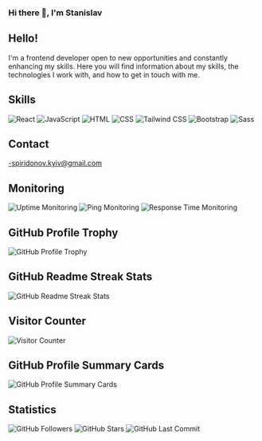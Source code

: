 ### Hi there 👋, I'm Stanislav 

## Hello!

I'm a frontend developer open to new opportunities and constantly enhancing my skills. Here you will find information about my skills, the technologies I work with, and how to get in touch with me.

## Skills

![React](https://img.shields.io/badge/-React-61DAFB?logo=react&logoColor=white&style=for-the-badge)
![JavaScript](https://img.shields.io/badge/-JavaScript-F7DF1E?logo=javascript&logoColor=white&style=for-the-badge)
![HTML](https://img.shields.io/badge/-HTML-E34F26?logo=html5&logoColor=white&style=for-the-badge)
![CSS](https://img.shields.io/badge/-CSS-1572B6?logo=css3&logoColor=white&style=for-the-badge)
![Tailwind CSS](https://img.shields.io/badge/-Tailwind_CSS-38B2AC?logo=tailwind-css&logoColor=white&style=for-the-badge)
![Bootstrap](https://img.shields.io/badge/-Bootstrap-7952B3?logo=bootstrap&logoColor=white&style=for-the-badge)
![Sass](https://img.shields.io/badge/-Sass-CC6699?logo=sass&logoColor=white&style=for-the-badge)

## Contact

-spiridonov.kyiv@gmail.com

## Monitoring

![Uptime Monitoring](https://img.shields.io/website?url=https%3A%2F%2Fexample.com%2F)
![Ping Monitoring](https://img.shields.io/pingdom/uptime.svg)
![Response Time Monitoring](https://img.shields.io/pingdom/response-time.svg)

## GitHub Profile Trophy

![GitHub Profile Trophy](https://github-profile-trophy.vercel.app/?username=GitHubStanislav&theme=dracula)

## GitHub Readme Streak Stats

![GitHub Readme Streak Stats](https://github-readme-streak-stats.herokuapp.com/?user=GitHubStanislav&theme=dracula)

## Visitor Counter

![Visitor Counter](https://komarev.com/ghpvc/?username=GitHubStanislav&color=blueviolet)

## GitHub Profile Summary Cards

![GitHub Profile Summary Cards](https://github-profile-summary-cards.vercel.app/api/cards/profile-details?username=GitHubStanislav&theme=dracula)

## Statistics

![GitHub Followers](https://img.shields.io/github/followers/GitHubStanislav.svg?style=social&label=Follow)
![GitHub Stars](https://img.shields.io/github/stars/GitHubStanislav.svg?style=social&label=Stars)
![GitHub Last Commit](https://img.shields.io/github/last-commit/GitHubStanislav/GitHubStanislav.svg)


